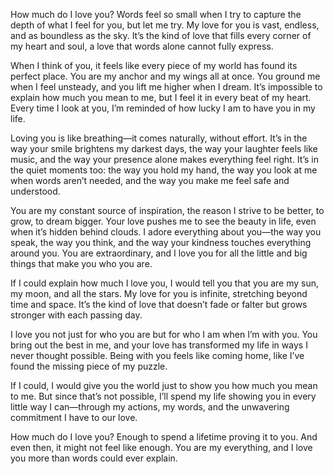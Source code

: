 How much do I love you? Words feel so small when I try to capture the depth of what I feel for you, but let me try. My love for you is vast, endless, and as boundless as the sky. It’s the kind of love that fills every corner of my heart and soul, a love that words alone cannot fully express.

When I think of you, it feels like every piece of my world has found its perfect place. You are my anchor and my wings all at once. You ground me when I feel unsteady, and you lift me higher when I dream. It’s impossible to explain how much you mean to me, but I feel it in every beat of my heart. Every time I look at you, I’m reminded of how lucky I am to have you in my life.

Loving you is like breathing—it comes naturally, without effort. It’s in the way your smile brightens my darkest days, the way your laughter feels like music, and the way your presence alone makes everything feel right. It’s in the quiet moments too: the way you hold my hand, the way you look at me when words aren’t needed, and the way you make me feel safe and understood.

You are my constant source of inspiration, the reason I strive to be better, to grow, to dream bigger. Your love pushes me to see the beauty in life, even when it’s hidden behind clouds. I adore everything about you—the way you speak, the way you think, and the way your kindness touches everything around you. You are extraordinary, and I love you for all the little and big things that make you who you are.

If I could explain how much I love you, I would tell you that you are my sun, my moon, and all the stars. My love for you is infinite, stretching beyond time and space. It’s the kind of love that doesn’t fade or falter but grows stronger with each passing day.

I love you not just for who you are but for who I am when I’m with you. You bring out the best in me, and your love has transformed my life in ways I never thought possible. Being with you feels like coming home, like I’ve found the missing piece of my puzzle.

If I could, I would give you the world just to show you how much you mean to me. But since that’s not possible, I’ll spend my life showing you in every little way I can—through my actions, my words, and the unwavering commitment I have to our love.

How much do I love you? Enough to spend a lifetime proving it to you. And even then, it might not feel like enough. You are my everything, and I love you more than words could ever explain.